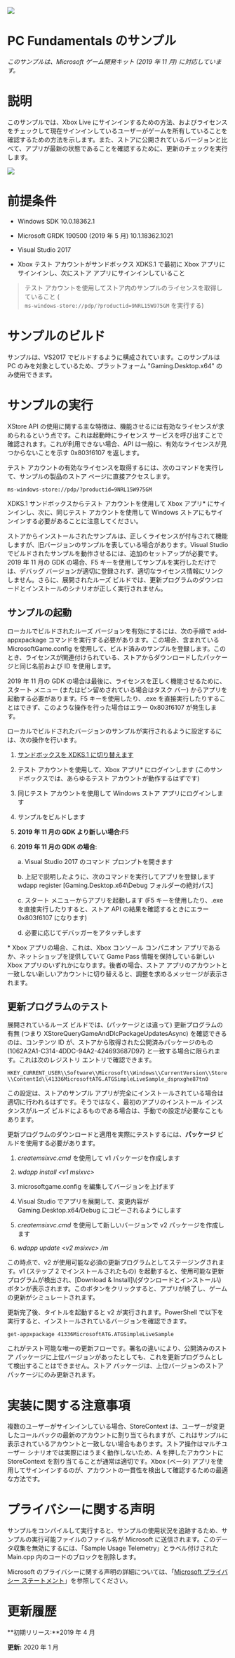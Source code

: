   ![](./media/image1.png)

#   PC Fundamentals のサンプル

*このサンプルは、Microsoft ゲーム開発キット (2019 年 11 月)
に対応しています。*

# 

# 説明

このサンプルでは、Xbox Live
にサインインするための方法、およびライセンスをチェックして現在サインインしているユーザーがゲームを所有していることを確認するための方法を示します。また、ストアに公開されているバージョンと比べて、アプリが最新の状態であることを確認するために、更新のチェックを実行します。

![](./media/image3.png)

# 前提条件

-   Windows SDK 10.0.18362.1

-   Microsoft GRDK 190500 (2019 年 5 月) 10.1.18362.1021

-   Visual Studio 2017

-   Xbox テスト アカウントがサンドボックス XDKS.1 で最初に Xbox
    アプリにサインインし、次にストア アプリにサインインしていること

> テスト
> アカウントを使用してストア内のサンプルのライセンスを取得していること
> (\
> `ms-windows-store://pdp/?productid=9NRL15W975GM` を実行する)

# サンプルのビルド

サンプルは、VS2017 でビルドするように構成されています。このサンプルは PC
のみを対象としているため、プラットフォーム "Gaming.Desktop.x64"
のみ使用できます。

# サンプルの実行

XStore API
の使用に関する主な特徴は、機能させるには有効なライセンスが求められるという点です。これは起動時にライセンス
サービスを呼び出すことで確認されます。これが利用できない場合、API
は一般に、有効なライセンスが見つからないことを示す 0x803f6107
を返します。

テスト
アカウントの有効なライセンスを取得するには、次のコマンドを実行して、サンプルの製品のストア
ページに直接アクセスします。

`ms-windows-store://pdp/?productid=9NRL15W975GM`

XDKS.1 サンドボックスからテスト アカウントを使用して Xbox アプリ\*
にサインインし、次に、同じテスト アカウントを使用して Windows
ストアにもサインインする必要があることに注意してください。

ストアからインストールされたサンプルは、正しくライセンスが付与されて機能しますが、旧バージョンのサンプルを表している場合があります。Visual
Studio
でビルドされたサンプルを動作させるには、追加のセットアップが必要です。2019
年 11 月の GDK の場合、F5
キーを使用してサンプルを実行しただけでは、デバッグ
バージョンが適切に登録されず、適切なライセンス情報にリンクしません。さらに、展開されたルーズ
ビルドでは、更新プログラムのダウンロードとインストールのシナリオが正しく実行されません。

## サンプルの起動

ローカルでビルドされたルーズ バージョンを有効にするには、次の手順で
add-appxpackage コマンドを実行する必要があります。この場合、含まれている
MicrosoftGame.config
を使用して、ビルド済みのサンプルを登録します。このとき、ライセンスが関連付けられている、ストアからダウンロードしたパッケージと同じ名前および
ID を使用します。

2019 年 11 月の GDK
の場合は最後に、ライセンスを正しく機能させるために、スタート メニュー
(またはピン留めされている場合はタスク バー)
からアプリを起動する必要があります。F5 キーを使用したり、.exe
を直接実行したりすることはできず、このような操作を行った場合はエラー
0x803f6107 が発生します。

ローカルでビルドされたバージョンのサンプルが実行されるように設定するには、次の操作を行います。

1.  [サンドボックスを XDKS.1
    に切り替えます](https://docs.microsoft.com/en-us/gaming/xbox-live/xbox-live-sandboxes)

2.  テスト アカウントを使用して、Xbox アプリ\* にログインします
    (このサンドボックスでは、あらゆるテスト
    アカウントが動作するはずです)

3.  同じテスト アカウントを使用して Windows ストア
    アプリにログインします

4.  サンプルをビルドします

5.  **2019 年 11 月の GDK より新しい場合**:F5

6.  **2019 年 11 月の GDK の場合**:

    a.  Visual Studio 2017 のコマンド プロンプトを開きます

    b.  上記で説明したように、次のコマンドを実行してアプリを登録します\
        wdapp register \[Gaming.Desktop.x64\\Debug
        フォルダーの絶対パス\]

    c.  スタート メニューからアプリを起動します (F5
        キーを使用したり、.exe を直接実行したりすると、ストア API
        の結果を確認するときにエラー 0x803f6107 になります)

    d.  必要に応じてデバッガーをアタッチします

\* Xbox アプリの場合、これは、Xbox コンソール コンパニオン
アプリであるか、ネットショップを提供していて Game Pass
情報を保持している新しい Xbox
アプリのいずれかになります。後者の場合、ストア
アプリのアカウントと一致しない新しいアカウントに切り替えると、調整を求めるメッセージが表示されます。

## 更新プログラムのテスト

展開されているルーズ ビルドでは、(パッケージとは違って)
更新プログラムの有無 (つまり XStoreQueryGameAndDlcPackageUpdatesAsync)
を確認できるのは、コンテンツ ID
が、ストアから取得された公開済みパッケージのもの
(1062A2A1-C314-4DDC-94A2-424693687D97)
と一致する場合に限られます。これは次のレジストリ
エントリで確認できます。

`HKEY_CURRENT_USER\\Software\\Microsoft\\Windows\\CurrentVersion\\Store\\ContentId\\41336MicrosoftATG.ATGSimpleLiveSample_dspnxghe87tn0`

この設定は、ストアのサンプル
アプリが完全にインストールされている場合は適切に行われるはずです。そうではなく、最初のアプリのインストール
インスタンスがルーズ
ビルドによるものである場合は、手動での設定が必要なこともあります。

更新プログラムのダウンロードと適用を実際にテストするには、**パッケージ**
ビルドを使用する必要があります。

1.  *createmsixvc.cmd* を使用して v1 パッケージを作成します

2.  *wdapp install \<v1 msixvc\>*

3.  microsoftgame.config を編集してバージョンを上げます

4.  Visual Studio でアプリを展開して、変更内容が
    Gaming.Desktop.x64/Debug にコピーされるようにします

5.  *createmsixvc.cmd* を使用して新しいバージョンで v2
    パッケージを作成します

6.  *wdapp update \<v2 msixvc\> /m*

この時点で、v2
が使用可能な必須の更新プログラムとしてステージングされます。v1 (ステップ
2 でインストールされたもの)
を起動すると、使用可能な更新プログラムが検出され、\[Download &
Install\]\\(ダウンロードとインストール\\)
ボタンが表示されます。このボタンをクリックすると、アプリが終了し、ゲームの更新がシミュレートされます。

更新完了後、タイトルを起動すると v2 が実行されます。PowerShell
で以下を実行すると、インストールされているバージョンを確認できます。

`get-appxpackage 41336MicrosoftATG.ATGSimpleLiveSample`

これがテスト可能な唯一の更新フローです。署名の違いにより、公開済みのストア
パッケージに上位バージョンがあったとしても、これを更新プログラムとして検出することはできません。ストア
パッケージは、上位バージョンのストア パッケージにのみ更新されます。

# 実装に関する注意事項

複数のユーザーがサインインしている場合、StoreContext
は、ユーザーが変更したコールバックの最新のアカウントに割り当てられますが、これはサンプルに表示されているアカウントと一致しない場合もあります。ストア操作はマルチユーザー
シナリオでは実際にはうまく動作しないため、A を押したアカウントに
StoreContext を割り当てることが通常は適切です。Xbox (ベータ)
アプリを使用してサインインするのが、アカウントの一貫性を検出して確認するための最適な方法です。

# プライバシーに関する声明

サンプルをコンパイルして実行すると、サンプルの使用状況を追跡するため、サンプルの実行可能ファイルのファイル名が
Microsoft に送信されます。このデータ収集を無効にするには、「Sample Usage
Telemetry」とラベル付けされた Main.cpp
内のコードのブロックを削除します。

Microsoft のプライバシーに関する声明の詳細については、「[Microsoft
プライバシー
ステートメント](https://privacy.microsoft.com/en-us/privacystatement/)」を参照してください。

# 更新履歴

**初期リリース:**2019 年 4 月

**更新:** 2020 年 1 月
